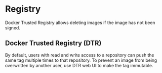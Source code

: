 # Registry

Docker Trusted Registry allows deleting images if the image has not been signed.

## Docker Trusted Registry (DTR)

By default, users with read and write access to a repository can push the same tag multiple times to that repository.
To prevent an image from being overwritten by another user, use DTR web UI to make the tag immutable.


